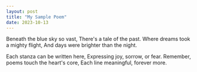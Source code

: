 ```yaml
---
layout: post
title: "My Sample Poem"
date: 2023-10-13
---
```


Beneath the blue sky so vast,
There's a tale of the past.
Where dreams took a mighty flight,
And days were brighter than the night.

Each stanza can be written here,
Expressing joy, sorrow, or fear.
Remember, poems touch the heart's core,
Each line meaningful, forever more.
